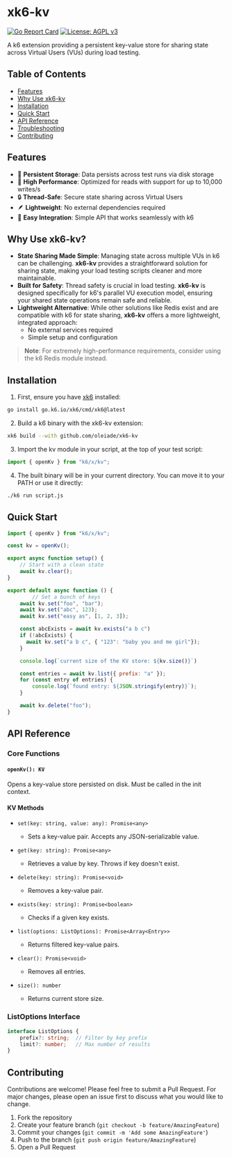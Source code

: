# xk6-kv

[![Go Report Card](https://goreportcard.com/badge/github.com/oleiade/xk6-kv)](https://goreportcard.com/report/github.com/oleiade/xk6-kv)
[![License: AGPL v3](https://img.shields.io/badge/License-AGPL%20v3-blue.svg)](https://www.gnu.org/licenses/agpl-3.0)

A k6 extension providing a persistent key-value store for sharing state across Virtual Users (VUs) during load testing.

## Table of Contents
- [Features](#features)
- [Why Use xk6-kv](#why-use-xk6-kv)
- [Installation](#installation)
- [Quick Start](#quick-start)
- [API Reference](#api-reference)
- [Troubleshooting](#troubleshooting)
- [Contributing](#contributing)

## Features

- 🔄 **Persistent Storage**: Data persists across test runs via disk storage
- 🚀 **High Performance**: Optimized for reads with support for up to 10,000 writes/s
- 🔒 **Thread-Safe**: Secure state sharing across Virtual Users
- 🪶 **Lightweight**: No external dependencies required
- 🔌 **Easy Integration**: Simple API that works seamlessly with k6

## Why Use xk6-kv?

- **State Sharing Made Simple**: Managing state across multiple VUs in k6 can be challenging. **xk6-kv** provides a straightforward solution for sharing state, making your load testing scripts cleaner and more maintainable.
- **Built for Safety**: Thread safety is crucial in load testing. **xk6-kv** is designed specifically for k6's parallel VU execution model, ensuring your shared state operations remain safe and reliable.
- **Lightweight Alternative**: While other solutions like Redis exist and are compatible with k6 for state sharing, **xk6-kv** offers a more lightweight, integrated approach:
    - No external services required
    - Simple setup and configuration

> **Note**: For extremely high-performance requirements, consider using the k6 Redis module instead.

## Installation

1. First, ensure you have [xk6](https://github.com/grafana/xk6) installed:
```bash
go install go.k6.io/xk6/cmd/xk6@latest
```

2. Build a k6 binary with the xk6-kv extension:
```bash
xk6 build --with github.com/oleiade/xk6-kv
```

3. Import the kv module in your script, at the top of your test script:
```javascript
import { openKv } from "k6/x/kv";
```

4. The built binary will be in your current directory. You can move it to your PATH or use it directly:
```bash
./k6 run script.js
```

## Quick Start

```javascript
import { openKv } from "k6/x/kv";

const kv = openKv();

export async function setup() {
    // Start with a clean state
    await kv.clear();
}

export default async function () {
        // Set a bunch of keys
    await kv.set("foo", "bar");
    await kv.set("abc", 123);
    await kv.set("easy as", [1, 2, 3]);

    const abcExists = await kv.exists("a b c")
    if (!abcExists) {
      await kv.set("a b c", { "123": "baby you and me girl"});
    }

    console.log(`current size of the KV store: ${kv.size()}`)

    const entries = await kv.list({ prefix: "a" });
    for (const entry of entries) {
        console.log(`found entry: ${JSON.stringify(entry)}`);
    }

    await kv.delete("foo");
}
```

## API Reference

### Core Functions

#### `openKv(): KV`
Opens a key-value store persisted on disk. Must be called in the init context.

#### KV Methods
- `set(key: string, value: any): Promise<any>`
  - Sets a key-value pair. Accepts any JSON-serializable value.
  
- `get(key: string): Promise<any>`
  - Retrieves a value by key. Throws if key doesn't exist.
  
- `delete(key: string): Promise<void>`
  - Removes a key-value pair.

- `exists(key: string): Promise<boolean>`
  - Checks if a given key exists.
  
- `list(options: ListOptions): Promise<Array<Entry>>`
  - Returns filtered key-value pairs.
  
- `clear(): Promise<void>`
  - Removes all entries.
  
- `size(): number`
  - Returns current store size.

### ListOptions Interface
```typescript
interface ListOptions {
    prefix?: string;  // Filter by key prefix
    limit?: number;   // Max number of results
}
```

## Contributing

Contributions are welcome! Please feel free to submit a Pull Request. For major changes, please open an issue first to discuss what you would like to change.

1. Fork the repository
2. Create your feature branch (`git checkout -b feature/AmazingFeature`)
3. Commit your changes (`git commit -m 'Add some AmazingFeature'`)
4. Push to the branch (`git push origin feature/AmazingFeature`)
5. Open a Pull Request